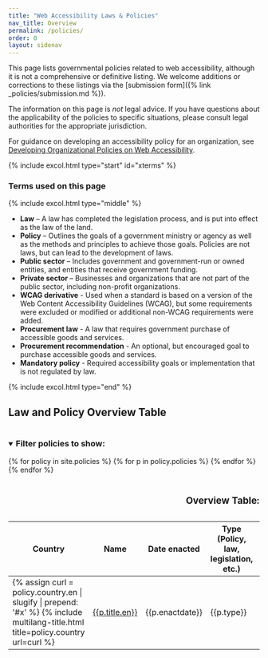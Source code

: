 ```yaml
---
title: "Web Accessibility Laws & Policies"
nav_title: Overview
permalink: /policies/
order: 0
layout: sidenav
---
```


This page lists governmental policies related to web accessibility, although it is not a comprehensive or definitive listing. We welcome additions or corrections to these listings via the [submission form]({% link _policies/submission.md %}).

The information on this page is _not_ legal advice. If you have questions about the applicability of the policies to specific situations, please consult legal authorities for the appropriate jurisdiction.

For guidance on developing an accessibility policy for an organization, see [Developing Organizational Policies on Web Accessibility](/wai-website/plan/org-policies/).

{% include excol.html type="start" id="xterms" %}

<h3>Terms used on this page</h3>

{% include excol.html type="middle" %}

-   **Law** – A law has completed the legislation process, and is put
    into effect as the law of the land.
-   **Policy** – Outlines the goals of a government ministry or agency
    as well as the methods and principles to achieve those goals.
    Policies are not laws, but can lead to the development of laws.
-   **Public sector** – Includes government and government-run or owned
    entities, and entities that receive government funding.
-   **Private sector** – Businesses and organizations that are not part
    of the public sector, including non-profit organizations.
-   **WCAG derivative** - Used when a standard is based on a version of
    the Web Content Accessibility Guidelines (WCAG), but some
    requirements were excluded or modified or additional non-WCAG
    requirements were added.
-   **Procurement law** - A law that requires government purchase of
    accessible goods and services.
-   **Procurement recommendation** - An optional, but encouraged goal to
    purchase accessible goods and services.
-   **Mandatory policy** - Required accessibility goals or
    implementation that is not regulated by law.

{% include excol.html type="end" %}


 <h2 id="xtable">Law and Policy Overview Table</h2>
  <div>
  <details open>
    <summary>
    <h3 style="display:inline-block;">Filter policies to show:</h3>
    </summary>
    <div id="facets"></div>
  </details>
    <table class="sortable overviewtable">
      <caption>
        <h3>Overview Table:</h3>
        <div id="infos"></div>
      </caption>
      <thead>
      <tr>
        <th>Country</th>
        <th>Name</th>
        <th>Date enacted</th>
        <th>Type (Policy, law, legislation, etc.)</th>
        <th>Scope</th>
        <th>Web Only</th>
        <th>WCAG Version Used</th>
      </tr>
      </thead>
      <tbody id="results">
        {% for policy in site.policies %}
        {% for p in policy.policies %}
        <tr data-updated="{{policy.updated}}">
          <td>{% assign curl = policy.country.en | slugify | prepend: '#x' %}
            {% include multilang-title.html title=policy.country url=curl %}</td>
          <td><a href="{{ policy.url | prepend: site.baseurl }}#{{ p.title.en | slugify }}">{{p.title.en}}</a></td>
          <td>{{p.enactdate}}</td>
          <td>{{p.type}}</td>
          <td>{{p.scope}}</td>
          <td>{%if p.webonly == true %}yes{% else %}no{%endif%}</td>
          <td>{{p.wcagver}}</td>
        </tr>
        {% endfor %}
        {% endfor %}
      </tbody>
    </table>
  </div>

  <script type="text/template" id="results-template">
  <tr>
    <td><a href="<%= obj.countryhref %>"><%= obj.title %></a></td>
    <td><a href="<%= obj.policyhref %>"><%= obj.policyname %></a></td>
    <td><%= obj.enactdate %></td>
    <td><%= obj.type %></td>
    <td><% if (obj.scope instanceof Array && obj.scope.length > 1) { %>
      <%= obj.scope.join(', ') %>
    <% } else { %>
      <%= obj.scope %>
    <% } %></td>
    <td><%= obj.webonly %></td>
    <td><%= obj.wcagver %></td>
  </tr>
</script>


<script src="{{ "/policies/js/jquery.js" | relative_url }}"></script>
<script src="{{ "/policies/js/underscore.js" | relative_url }}"></script>
<script src="{{ "/policies/js/uri.js" | relative_url }}"></script>
<script src="{{ "/policies/js/facetedsearch.js" | relative_url }}"></script>
<script src="{{ "/policies/js/sorttable.js" | relative_url }}"></script>
<script>var path = "{{ "/" | relative_url }}";</script>
<script src="{{ "/policies/js/script.js" | relative_url }}"></script>
<style>@import url('{{ "/policies/css/policies.css" | relative_url }}');</style>